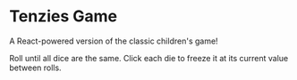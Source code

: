 # Tenzies Game

A React-powered version of the classic children's game!

Roll until all dice are the same. Click each die to freeze it at its current value between rolls.
